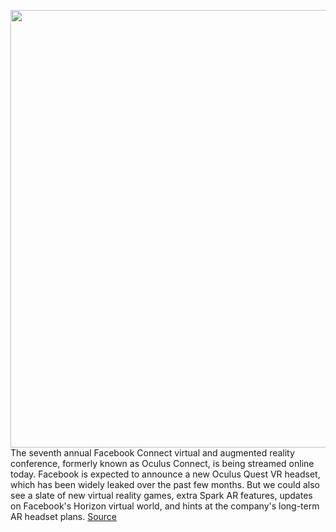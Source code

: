 <img src='https://cdn.vox-cdn.com/thumbor/C_cr4LpljbLVnkR4M9TI3sYcd1c=/0x0:2586x1612/1200x800/filters:focal(505x127:917x539)/cdn.vox-cdn.com/uploads/chorus_image/image/67414671/Screen_Shot_2019_09_25_at_1.17.14_PM.0.png' width='700px' /><br/>
The seventh annual Facebook Connect virtual and augmented reality conference, formerly known as Oculus Connect, is being streamed online today. Facebook is expected to announce a new Oculus Quest VR headset, which has been widely leaked over the past few months. But we could also see a slate of new virtual reality games, extra Spark AR features, updates on Facebook's Horizon virtual world, and hints at the company's long-term AR headset plans.
<a href='https://www.theverge.com/2020/9/16/21437713/facebook-oculus-connect-vr-ar-conference-watch-live-stream'> Source <a/>